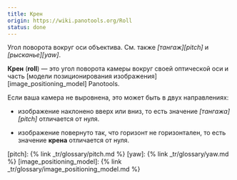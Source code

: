 ```yaml
---
title: Крен
origin: https://wiki.panotools.org/Roll
status: done
---
```

Угол поворота вокруг оси объектива. См. так­же *[тангаж][pitch]* и *[рысканье][yaw]*.

**Крен** (**roll**) — это угол поворота камеры вокруг своей оптической оси и часть [модели позиционирования изображения][image_positioning_model] Pa­no­tools.

Если ваша камера не выровнена, это может быть в двух направлениях:

- изображение наклонено вверх или вниз, то есть значение *[тангажа][pitch]* отличается от нуля.

- изображение повернуто так, что горизонт не го­ри­зон­та­лен, то есть значение **крена** отличается от нуля.


[pitch]: {% link _tr/glossary/pitch.md %}
[yaw]: {% link _tr/glossary/yaw.md %}
[image_positioning_model]: {% link _tr/glossary/image_positioning_model.md %}
